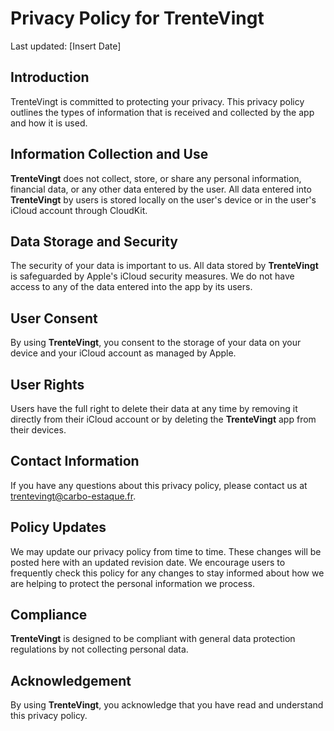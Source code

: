 # Privacy Policy for TrenteVingt

Last updated: [Insert Date]

## Introduction

TrenteVingt is committed to protecting your privacy. This privacy policy outlines the types of information that is received and collected by the app and how it is used.

## Information Collection and Use

**TrenteVingt** does not collect, store, or share any personal information, financial data, or any other data entered by the user. All data entered into **TrenteVingt** by users is stored locally on the user's device or in the user's iCloud account through CloudKit.

## Data Storage and Security

The security of your data is important to us. All data stored by **TrenteVingt** is safeguarded by Apple's iCloud security measures. We do not have access to any of the data entered into the app by its users.

## User Consent

By using **TrenteVingt**, you consent to the storage of your data on your device and your iCloud account as managed by Apple.

## User Rights

Users have the full right to delete their data at any time by removing it directly from their iCloud account or by deleting the **TrenteVingt** app from their devices.

## Contact Information

If you have any questions about this privacy policy, please contact us at trentevingt@carbo-estaque.fr.

## Policy Updates

We may update our privacy policy from time to time. These changes will be posted here with an updated revision date. We encourage users to frequently check this policy for any changes to stay informed about how we are helping to protect the personal information we process.

## Compliance

**TrenteVingt** is designed to be compliant with general data protection regulations by not collecting personal data.

## Acknowledgement

By using **TrenteVingt**, you acknowledge that you have read and understand this privacy policy.
